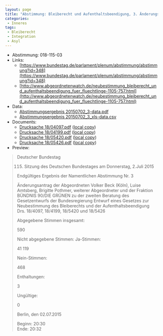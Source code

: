 ```yaml
---
layout: page
title: "Abstimmung: Bleiberecht und Aufenthaltsbeendigung, 3. Änderungsantrag Bündnis 90/Die Grünen"
categories:
 - Inneres
tags:
 - Bleiberecht
 - Integration
 - Asyl
---
```


* Abstimmung: 018-115-03
* Links: 
    * [https://www.bundestag.de/parlament/plenum/abstimmung/abstimmung?id=348](https://www.bundestag.de/parlament/plenum/abstimmung/abstimmung?id=348)
    * [http://www.abgeordnetenwatch.de/neubestimmung_bleiberecht_und_aufenthaltsbeendigung_fuer_fluechtlinge-1105-757.html](http://www.abgeordnetenwatch.de/neubestimmung_bleiberecht_und_aufenthaltsbeendigung_fuer_fluechtlinge-1105-757.html)
* Data: 
    * [Abstimmungsergebnis 20150702_3-data.pdf](/res/abstimmungsliste/20150702_3-data.pdf)
    * [Abstimmungsergebnis 20150702_3_xls-data.csv](/res/abstimmungsliste/analyses/20150702_3_xls-data.csv)
* Documents: 
    * [Drucksache 18/04097.pdf](http://dip21.bundestag.de/dip21/btd/18/040/1804097.pdf) ([local copy](/res/abstimmungsdaten/018-115-03/1804097.pdf))
    * [Drucksache 18/04199.pdf](http://dip21.bundestag.de/dip21/btd/18/041/1804199.pdf) ([local copy](/res/abstimmungsdaten/018-115-03/1804199.pdf))
    * [Drucksache 18/05420.pdf](http://dip21.bundestag.de/dip21/btd/18/054/1805420.pdf) ([local copy](/res/abstimmungsdaten/018-115-03/1805420.pdf))
    * [Drucksache 18/05426.pdf](http://dip21.bundestag.de/dip21/btd/18/054/1805426.pdf) ([local copy](/res/abstimmungsdaten/018-115-03/1805426.pdf))
* Preview: 
> Deutscher Bundestag
> 
> 115. Sitzung des Deutschen Bundestages
> am Donnerstag, 2.Juli 2015
> 
> Endgültiges Ergebnis der Namentlichen Abstimmung Nr. 3
> 
> Änderungsantrag der Abgeordneten Volker Beck (Köln), Luise Amtsberg, Brigitte Pothmer,
> weiterer Abgeordneter und der Fraktion BÜNDNIS 90/DIE GRÜNEN
> zu der zweiten Beratung des Gesetzentwurfs der Bundesregierung
> Entwurf eines Gesetzes zur Neubestimmung des Bleiberechts und der
> Aufenthaltsbeendigung
> Drs. 18/4097, 18/4199, 18/5420 und 18/5426
> 
> Abgegebene Stimmen insgesamt:
> 
> 590
> 
> Nicht abgegebene Stimmen:
> Ja-Stimmen:
> 
> 41
> 119
> 
> Nein-Stimmen:
> 
> 468
> 
> Enthaltungen:
> 
> 3
> 
> Ungültige:
> 
> 0
> 
> Berlin, den 02.07.2015
> 
> Beginn: 20:30  
> Ende: 20:32
